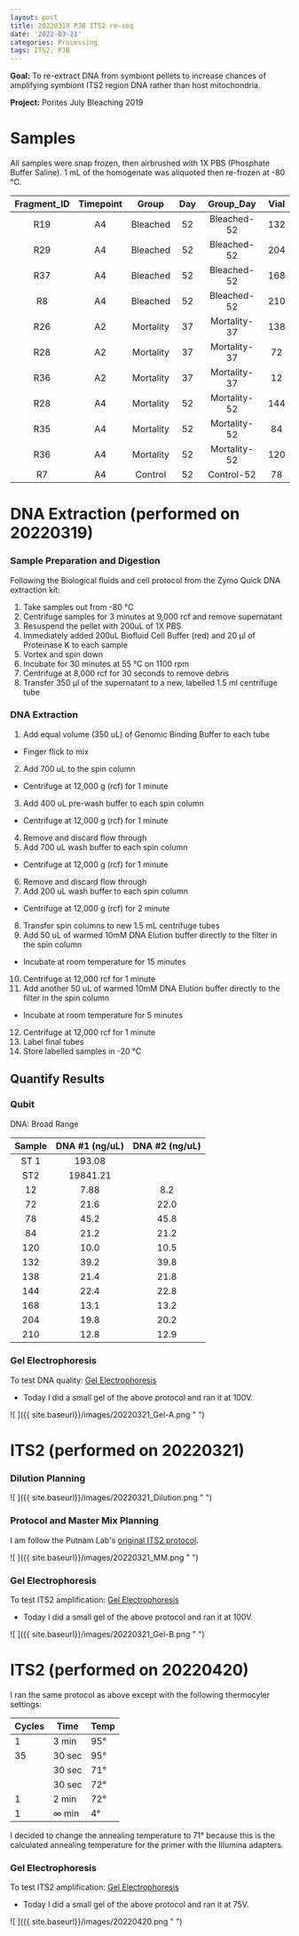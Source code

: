 ```yaml
---
layout: post
title: 20220319 PJB ITS2 re-seq
date: '2022-03-21'
categories: Processing
tags: ITS2, PJB
---
```


**Goal:** To re-extract DNA from symbiont pellets to increase chances of amplifying symbiont ITS2 region DNA rather than host mitochondria.

**Project:** Porites July Bleaching 2019

# Samples

All samples were snap frozen, then airbrushed with 1X PBS (Phosphate Buffer Saline). 1 mL of the homogenate was aliquoted then re-frozen at -80 &deg;C.

| Fragment_ID | Timepoint |   Group   | Day |   Group_Day  | Vial |
|:-----------:|:---------:|:---------:|:---:|:------------:|:----:|
|     R19     |     A4    |  Bleached |  52 |  Bleached-52 |  132 |
|     R29     |     A4    |  Bleached |  52 |  Bleached-52 |  204 |
|     R37     |     A4    |  Bleached |  52 |  Bleached-52 |  168 |
|      R8     |     A4    |  Bleached |  52 |  Bleached-52 |  210 |
|     R26     |     A2    | Mortality |  37 | Mortality-37 |  138 |
|     R28     |     A2    | Mortality |  37 | Mortality-37 |  72  |
|     R36     |     A2    | Mortality |  37 | Mortality-37 |  12  |
|     R28     |     A4    | Mortality |  52 | Mortality-52 |  144 |
|     R35     |     A4    | Mortality |  52 | Mortality-52 |  84  |
|     R36     |     A4    | Mortality |  52 | Mortality-52 |  120 |
|      R7     |     A4    |  Control  |  52 |  Control-52  |  78  |

# DNA Extraction (performed on 20220319)

### Sample Preparation and Digestion

Following the Biological fluids and cell protocol from the Zymo Quick DNA extraction kit:

1. Take samples out from -80 &deg;C
2. Centrifuge samples for 3 minutes at 9,000 rcf and remove supernatant
3. Resuspend the pellet with 200uL of 1X PBS
4. Immediately added 200uL Biofluid Cell Buffer (red) and 20 μl of Proteinase K to each sample
5. Vortex and spin down
6. Incubate for 30 minutes at 55 &deg;C on 1100 rpm
7. Centrifuge at 8,000 rcf for 30 seconds to remove debris
8. Transfer 350 μl of the supernatant to a new, labelled 1.5 ml centrifuge tube

### DNA Extraction
1. Add equal volume (350 uL) of Genomic Binding Buffer to each tube
  * Finger flick to mix
2. Add 700 uL to the spin column
  * Centrifuge at 12,000 g (rcf) for 1 minute
3. Add 400 uL pre-wash buffer to each spin column
  * Centrifuge at 12,000 g (rcf) for 1 minute
4. Remove and discard flow through
5. Add 700 uL wash buffer to each spin column
  * Centrifuge at 12,000 g (rcf) for 1 minute
6. Remove and discard flow through
7. Add 200 uL wash buffer to each spin column
  * Centrifuge at 12,000 g (rcf) for 2 minute
8. Transfer spin columns to new 1.5 mL centrifuge tubes
9. Add 50 uL of warmed 10mM DNA Elution buffer  directly to the filter in the spin column
  * Incubate at room temperature for 15 minutes
10. Centrifuge at 12,000 rcf for 1 minute
11. Add another 50 uL of warmed 10mM DNA Elution buffer directly to the filter in the spin column
  * Incubate at room temperature for 5 minutes
12. Centrifuge at 12,000 rcf for 1 minute
13. Label final tubes
14. Store labelled samples in -20 &deg;C

## Quantify Results

### Qubit

DNA: Broad Range

| Sample | DNA #1 (ng/uL) | DNA #2 (ng/uL) |
|:------:|:--------------:|:--------------:|
|  ST 1  |     193.08     |                |
|   ST2  |    19841.21    |                |
|   12   |      7.88      |       8.2      |
|   72   |      21.6      |      22.0      |
|   78   |      45.2      |      45.8      |
|   84   |      21.2      |      21.2      |
|   120  |      10.0      |      10.5      |
|   132  |      39.2      |      39.8      |
|   138  |      21.4      |      21.8      |
|   144  |      22.4      |      22.8      |
|   168  |      13.1      |      13.2      |
|   204  |      19.8      |      20.2      |
|   210  |      12.8      |      12.9      |

### Gel Electrophoresis
To test DNA quality: [Gel Electrophoresis](https://github.com/emmastrand/EmmaStrand_Notebook/blob/master/_posts/2019-07-16-Gel-Electrophoresis-Protocol.md)

- Today I did a small gel of the above protocol and ran it at 100V.

![ ]({{ site.baseurl}}/images/20220321_Gel-A.png " ")

# ITS2 (performed on 20220321)

### Dilution Planning

![ ]({{ site.baseurl}}/images/20220321_Dilution.png " ")

### Protocol and Master Mix Planning

I am follow the Putnam Lab's [original ITS2 protocol](https://github.com/emmastrand/EmmaStrand_Notebook/blob/master/_posts/2020-01-31-ITS2-Sequencing-Protocol.md).

![ ]({{ site.baseurl}}/images/20220321_MM.png " ")

### Gel Electrophoresis

To test ITS2 amplification: [Gel Electrophoresis](https://github.com/emmastrand/EmmaStrand_Notebook/blob/master/_posts/2019-07-16-Gel-Electrophoresis-Protocol.md)

- Today I did a small gel of the above protocol and ran it at 100V.

![ ]({{ site.baseurl}}/images/20220321_Gel-B.png " ")

# ITS2 (performed on 20220420)

I ran the same protocol as above except with the following thermocyler settings:

| Cycles | Time   | Temp |
|--------|--------|------|
| 1      | 3 min  | 95°  |
| 35     | 30 sec | 95°  |
|        | 30 sec | 71°  |
|        | 30 sec | 72°  |
| 1      | 2 min  | 72°  |
| 1      | ∞ min  | 4°   |

I decided to change the annealing temperature to 71° because this is the calculated annealing temperature for the primer with the Illumina adapters.


### Gel Electrophoresis

To test ITS2 amplification: [Gel Electrophoresis](https://github.com/emmastrand/EmmaStrand_Notebook/blob/master/_posts/2019-07-16-Gel-Electrophoresis-Protocol.md)

- Today I did a small gel of the above protocol and ran it at 75V.

![ ]({{ site.baseurl}}/images/20220420.png " ")

